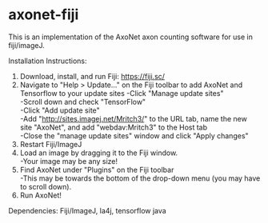 # axonet-fiji
This is an implementation of the AxoNet axon counting software for use in fiji/imageJ.

Installation Instructions:  
1. Download, install, and run Fiji: https://fiji.sc/
2. Navigate to "Help > Update..." on the Fiji toolbar to add AxoNet and Tensorflow to your update sites 
	-Click "Manage update sites"  
	-Scroll down and check "TensorFlow"   
	-Click "Add update site"  
	-Add "http://sites.imagej.net/Mritch3/" to the URL tab, name the new site "AxoNet", and add "webdav:Mritch3" to the Host tab    
	-Close the "manage update sites" window and click "Apply changes"    
3. Restart Fiji/ImageJ   
4. Load an image by dragging it to the Fiji window.  
	-Your image may be any size!  
5. Find AxoNet under "Plugins" on the Fiji toolbar  
	-This may be towards the bottom of the drop-down menu (you may have to scroll down).    
6. Run AxoNet!    



Dependencies: Fiji/ImageJ, la4j, tensorflow java
